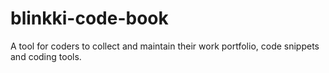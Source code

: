 # blinkki-code-book
A tool for coders to collect and maintain their work portfolio, code snippets and coding tools.
